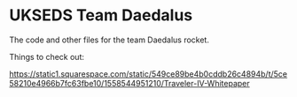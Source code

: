 # UKSEDS Team Daedalus

The code and other files for the team Daedalus rocket.




Things to check out:

https://static1.squarespace.com/static/549ce89be4b0cddb26c4894b/t/5ce58210e4966b7fc63fbe10/1558544951210/Traveler-IV-Whitepaper
